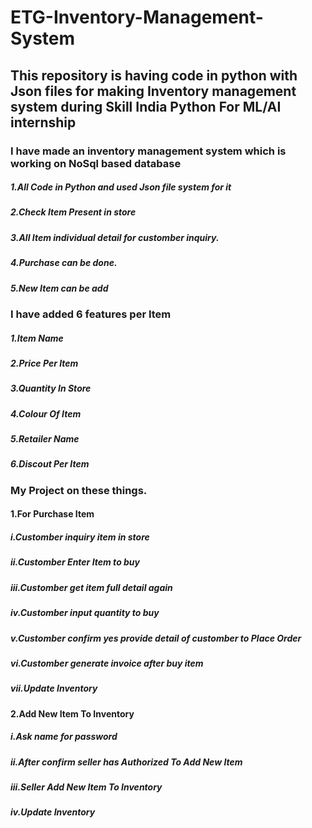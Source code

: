 # ETG-Inventory-Management-System
## This repository is having code in python with Json files for making Inventory management system during Skill India Python For ML/AI internship

### I have made an inventory management system which is working on NoSql based database
#####  1.All Code in Python and used Json file system for it
#####  2.Check Item Present in store
#####  3.All Item individual detail for customber inquiry.
#####  4.Purchase can be done.
#####  5.New Item can be add

### I have added 6 features per Item
##### 1.Item Name
##### 2.Price Per Item
##### 3.Quantity In Store
##### 4.Colour Of Item
##### 5.Retailer Name
##### 6.Discout Per Item
 
### My Project on these things.
#### 1.For Purchase Item
#####   i.Customber inquiry item in store
#####  ii.Customber Enter Item to buy
##### iii.Customber get item full detail again
#####  iv.Customber input quantity to buy
#####   v.Customber confirm yes provide detail of customber to Place Order
#####  vi.Customber generate invoice after buy item
##### vii.Update Inventory
#### 2.Add New Item To Inventory
#####   i.Ask name for password
#####  ii.After confirm seller has Authorized To Add New Item
##### iii.Seller Add New Item To Inventory
#####  iv.Update Inventory
